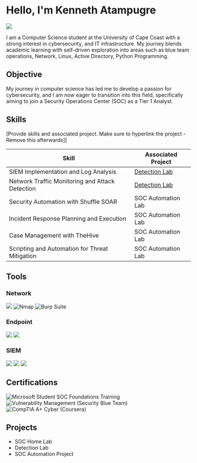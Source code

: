 # Hello, I'm Kenneth Atampugre
<a href="https://www.linkedin.com/in/kenneth-atampugre-02288126b/">
  <img src="https://img.shields.io/badge/-LinkedIn-0072b1?&style=for-the-badge&logo=linkedin&logoColor=white" />
</a>



I am a Computer Science student at the University of Cape Coast with a strong interest in cybersecurity, and IT infrastructure. My journey blends academic learning with self-driven exploration into areas such as blue team operations, Network, Linux, Active Directory, Python Programming.


## Objective

My journey in computer science has led me to develop a passion for cybersecurity, and I am now eager to transition into this field, specifically aiming to join a Security Operations Center (SOC) as a Tier 1 Analyst.

## Skills
[Provide skills and associated project. Make sure to hyperlink the project - Remove this afterwards]]

| Skill                                         | Associated Project         |
|-----------------------------------------------|----------------------------|
| SIEM Implementation and Log Analysis          | <a href="https://google.com">Detection Lab</a>|
| Network Traffic Monitoring and Attack Detection | <a href="https://google.com">Detection Lab</a>|
| Security Automation with Shuffle SOAR         | SOC Automation Lab|
| Incident Response Planning and Execution      | SOC Automation Lab|
| Case Management with TheHive                  | SOC Automation Lab|
| Scripting and Automation for Threat Mitigation | SOC Automation Lab|

## Tools

### Network
<div>
    <img src="https://img.shields.io/badge/-Wireshark-1679A7?&style=for-the-badge&logo=Wireshark&logoColor=white" />
    <img src="https://img.shields.io/badge/-Nmap-82B54B?style=for-the-badge&logo=nmap&logoColor=white" alt="Nmap" />
   <img src="https://img.shields.io/badge/-Burp%20Suite-FF6C37?style=for-the-badge&logoColor=white" alt="Burp Suite" />

</div>

### Endpoint
<div>
    <img src="https://img.shields.io/badge/-Microsoft_Defender_for_Endpoint-00A4EF?&style=for-the-badge&logo=Microsoft&logoColor=white" />
    <img src="https://img.shields.io/badge/-Velociraptor-4B275F?&style=for-the-badge&logo=Velociraptor&logoColor=white" />
</div>

### SIEM
<div>
    <img src="https://img.shields.io/badge/-Microsoft_Sentinel-0078D4?&style=for-the-badge&logo=Microsoft&logoColor=white" />
    <img src="https://img.shields.io/badge/-Splunk-000000?&style=for-the-badge&logo=Splunk&logoColor=white" />
    <img src="https://img.shields.io/badge/-Elastic-005571?&style=for-the-badge&logo=Elastic&logoColor=white" />
</div>

## Certifications

<div>
<img src="https://img.shields.io/badge/-Microsoft%20Student%20SOC%20Foundations%20Training-0078D4?style=for-the-badge&logo=microsoft&logoColor=white" alt="Microsoft Student SOC Foundations Training" />
<img src="https://img.shields.io/badge/-Vulnerability%20Management%20(Security%20Blue%20Team)-1E90FF?style=for-the-badge&logo=security&logoColor=white" alt="Vulnerability Management (Security Blue Team)" />
<img src="https://img.shields.io/badge/-CompTIA%20A%2B%20Cyber%20(Coursera)-0056D2?style=for-the-badge&logo=coursera&logoColor=white" alt="CompTIA A+ Cyber (Coursera)" />

</div>

## Projects
- SOC Home Lab
- Detection Lab
- SOC Automation Project
